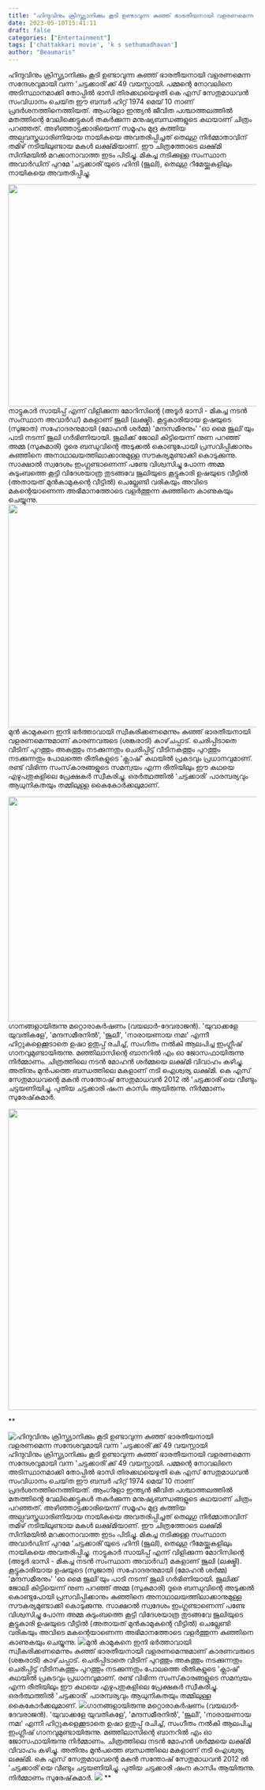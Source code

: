 ```yaml
---
title: "ഹിന്ദുവിനും ക്രിസ്ത്യാനിക്കും കൂടി ഉണ്ടാവുന്ന കുഞ്ഞ് ഭാരതീയനായി വളരണമെന്ന സന്ദേശവുമായി വന്ന 'ചട്ടക്കാരി'ക്ക് 49 വയസ്സായി"
date: 2023-05-10T15:41:11
draft: false
categories: ["Entertainment"]
tags: ['chattakkari movie', 'k s sethumadhavan']
author: "Beaumaris"
---
```


ഹിന്ദുവിനും ക്രിസ്ത്യാനിക്കും കൂടി ഉണ്ടാവുന്ന കുഞ്ഞ് ഭാരതീയനായി വളരണമെന്ന സന്ദേശവുമായി വന്ന 'ചട്ടക്കാരി'ക്ക് 49 വയസ്സായി. പമ്മന്റെ നോവലിനെ അടിസ്ഥാനമാക്കി തോപ്പിൽ ഭാസി തിരക്കഥയെഴുതി കെ എസ് സേതുമാധവൻ സംവിധാനം ചെയ്‌ത ഈ ബമ്പർ ഹിറ്റ് 1974 മെയ് 10 നാണ് പ്രദർശനത്തിനെത്തിയത്. ആംഗ്ളോ ഇന്ത്യൻ ജീവിത പശ്ചാത്തലത്തിൽ മതത്തിന്റെ വേലിക്കെട്ടുകൾ തകർക്കുന്ന മനുഷ്യബന്ധങ്ങളുടെ കഥയാണ് ചിത്രം പറഞ്ഞത്. അഴിഞ്ഞാട്ടക്കാരിയെന്ന് സമൂഹം മുദ്ര കുത്തിയ അല്പവസ്ത്രധാരിണിയായ നായികയെ അവതരിപ്പിച്ചത് തെലുഗു നിർമ്മാതാവിന് തമിഴ് നടിയിലുണ്ടായ മകൾ ലക്ഷ്‌മിയാണ്. ഈ ചിത്രത്തോടെ ലക്ഷ്‌മി സിനിമയിൽ മറക്കാനാവാത്ത ഇടം പിടിച്ചു. മികച്ച നടിക്കുള്ള സംസ്ഥാന അവാർഡിന് പുറമേ 'ചട്ടക്കാരി'യുടെ ഹിന്ദി (ജൂലി), തെലുഗു റീമേയ്ക്കുകളിലും നായികയെ അവതരിപ്പിച്ചു.

<a href="https://cdn.boolokam.com/articles/2023/05/fweerr.jpg"><img class="size-large wp-image-395101 aligncenter" src="https://cdn.boolokam.com/articles/2023/05/fweerr-1024x575.jpg" alt="" width="800" height="449" /></a>നാട്ടുകാർ സായിപ്പ് എന്ന് വിളിക്കുന്ന മോറിസിന്റെ (അടൂർ ഭാസി - മികച്ച നടൻ സംസ്ഥാന അവാർഡ്) മകളാണ് ജൂലി (ലക്ഷ്മി). കൂട്ടുകാരിയായ ഉഷയുടെ (സുജാത) സഹോദരനുമായി (മോഹൻ ശർമ്മ) 'മന്ദസമീരനും' 'ഓ മൈ ജൂലി'യും പാടി നടന്ന് ജൂലി ഗർഭിണിയായി. ജൂലിക്ക് ജോലി കിട്ടിയെന്ന് നുണ പറഞ്ഞ് അമ്മ (സുകുമാരി) ദൂരെ ബന്ധുവിന്റെ അടുക്കൽ കൊണ്ടുപോയി പ്രസവിപ്പിക്കാനും കുഞ്ഞിനെ അനാഥാലയത്തിലാക്കാനുമുള്ള സൗകര്യമുണ്ടാക്കി കൊടുക്കുന്നു. സാക്ഷാൽ സ്വദേശം ഇംഗ്ലണ്ടാണെന്ന് പണ്ടേ വിശ്വസിച്ചു പോന്ന അമ്മ കുടുംബത്തെ കൂട്ടി വിദേശയാത്ര തുടങ്ങവേ ജൂലിയുടെ കൂട്ടുകാരി ഉഷയുടെ വീട്ടിൽ (അതായത് മുൻകാമുകന്റെ വീട്ടിൽ) ചെല്ലേണ്ടി വരികയും അവിടെ മകന്റെയാണെന്ന അഭിമാനത്തോടെ വളർത്തുന്ന കുഞ്ഞിനെ കാണുകയും ചെയ്യുന്നു. <a href="https://cdn.boolokam.com/articles/2023/05/fwweeee.jpg"><img class="size-large wp-image-395103 aligncenter" src="https://cdn.boolokam.com/articles/2023/05/fwweeee-1024x577.jpg" alt="" width="800" height="451" /></a>മുൻ കാമുകനെ ഇനി ഭർത്താവായി സ്വീകരിക്കണമെന്നും കുഞ്ഞ് ഭാരതീയനായി വളരണമെന്നുമാണ് കാരണവരുടെ (ശങ്കരാടി) കാഴ്‌ചപ്പാട്‌. ചെരിപ്പിടാതെ വീടിന് പുറത്തും അകത്തും നടക്കുന്നതും ചെരിപ്പിട്ട് വീടിനകത്തും പുറത്തും നടക്കുന്നതും പോലത്തെ രീതികളുടെ 'ക്ലാഷ്' കഥയിൽ പ്രകടവും പ്രധാനവുമാണ്. രണ്ട് വിഭിന്ന സംസ്‌കാരങ്ങളുടെ സമന്വയം എന്ന രീതിയിലും ഈ കഥയെ എഴുപതുകളിലെ പ്രേക്ഷകർ സ്വീകരിച്ചു. ഒരർത്ഥത്തിൽ 'ചട്ടക്കാരി' പാരമ്പര്യവും ആധുനികതയും തമ്മിലുള്ള കൈകോർക്കലുമാണ്.

<a href="https://cdn.boolokam.com/articles/2023/05/fww-2.jpg"><img class="size-large wp-image-395102 aligncenter" src="https://cdn.boolokam.com/articles/2023/05/fww-2-1024x582.jpg" alt="" width="800" height="455" /></a>ഗാനങ്ങളായിരുന്നു മറ്റൊരാകർഷണം (വയലാർ-ദേവരാജൻ). 'യുവാക്കളേ യുവതികളേ', 'മന്ദസമീരനിൽ', 'ജൂലീ', 'നാരായണായ നമഃ' എന്നീ ഹിറ്റുകളെക്കൂടാതെ ഉഷാ ഉതുപ്പ് രചിച്ച്, സംഗീതം നൽകി ആലപിച്ച ഇംഗ്ലീഷ് ഗാനവുമുണ്ടായിരുന്നു. മഞ്ഞിലാസിന്റെ ബാനറിൽ എം ഓ ജോസഫായിരുന്നു നിർമ്മാണം. ചിത്രത്തിലെ നടൻ മോഹൻ ശർമ്മയെ ലക്ഷ്‌മി വിവാഹം കഴിച്ചു. അതിനും മുൻപത്തെ ബന്ധത്തിലെ മകളാണ് നടി ഐശ്വര്യ ലക്ഷ്‌മി. കെ എസ് സേതുമാധവന്റെ മകൻ സന്തോഷ് സേതുമാധവൻ 2012 ൽ 'ചട്ടക്കാരി'യെ വീണ്ടും ചട്ടയണിയിച്ചു. പുതിയ ചട്ടക്കാരി ഷംന കാസിം ആയിരുന്നു. നിർമ്മാണം സുരേഷ്‌കുമാർ.

<a href="https://cdn.boolokam.com/articles/2023/05/fwweer.jpg"><img class=" wp-image-395104 aligncenter" src="https://cdn.boolokam.com/articles/2023/05/fwweer.jpg" alt="" width="913" height="609" /></a>

**


![ഹിന്ദുവിനും ക്രിസ്ത്യാനിക്കും കൂടി ഉണ്ടാവുന്ന കുഞ്ഞ് ഭാരതീയനായി വളരണമെന്ന സന്ദേശവുമായി വന്ന 'ചട്ടക്കാരി'ക്ക് 49 വയസ്സായി](https://cdn.boolokam.com/articles/2023/05/fweerr-1024x575.jpg)ഹിന്ദുവിനും ക്രിസ്ത്യാനിക്കും കൂടി ഉണ്ടാവുന്ന കുഞ്ഞ് ഭാരതീയനായി വളരണമെന്ന സന്ദേശവുമായി വന്ന 'ചട്ടക്കാരി'ക്ക് 49 വയസ്സായി. പമ്മന്റെ നോവലിനെ അടിസ്ഥാനമാക്കി തോപ്പിൽ ഭാസി തിരക്കഥയെഴുതി കെ എസ് സേതുമാധവൻ സംവിധാനം ചെയ്‌ത ഈ ബമ്പർ ഹിറ്റ് 1974 മെയ് 10 നാണ് പ്രദർശനത്തിനെത്തിയത്. ആംഗ്ളോ ഇന്ത്യൻ ജീവിത പശ്ചാത്തലത്തിൽ മതത്തിന്റെ വേലിക്കെട്ടുകൾ തകർക്കുന്ന മനുഷ്യബന്ധങ്ങളുടെ കഥയാണ് ചിത്രം പറഞ്ഞത്. അഴിഞ്ഞാട്ടക്കാരിയെന്ന് സമൂഹം മുദ്ര കുത്തിയ അല്പവസ്ത്രധാരിണിയായ നായികയെ അവതരിപ്പിച്ചത് തെലുഗു നിർമ്മാതാവിന് തമിഴ് നടിയിലുണ്ടായ മകൾ ലക്ഷ്‌മിയാണ്. ഈ ചിത്രത്തോടെ ലക്ഷ്‌മി സിനിമയിൽ മറക്കാനാവാത്ത ഇടം പിടിച്ചു. മികച്ച നടിക്കുള്ള സംസ്ഥാന അവാർഡിന് പുറമേ 'ചട്ടക്കാരി'യുടെ ഹിന്ദി (ജൂലി), തെലുഗു റീമേയ്ക്കുകളിലും നായികയെ അവതരിപ്പിച്ചു. [](https://cdn.boolokam.com/articles/2023/05/fweerr.jpg)നാട്ടുകാർ സായിപ്പ് എന്ന് വിളിക്കുന്ന മോറിസിന്റെ (അടൂർ ഭാസി - മികച്ച നടൻ സംസ്ഥാന അവാർഡ്) മകളാണ് ജൂലി (ലക്ഷ്മി). കൂട്ടുകാരിയായ ഉഷയുടെ (സുജാത) സഹോദരനുമായി (മോഹൻ ശർമ്മ) 'മന്ദസമീരനും' 'ഓ മൈ ജൂലി'യും പാടി നടന്ന് ജൂലി ഗർഭിണിയായി. ജൂലിക്ക് ജോലി കിട്ടിയെന്ന് നുണ പറഞ്ഞ് അമ്മ (സുകുമാരി) ദൂരെ ബന്ധുവിന്റെ അടുക്കൽ കൊണ്ടുപോയി പ്രസവിപ്പിക്കാനും കുഞ്ഞിനെ അനാഥാലയത്തിലാക്കാനുമുള്ള സൗകര്യമുണ്ടാക്കി കൊടുക്കുന്നു. സാക്ഷാൽ സ്വദേശം ഇംഗ്ലണ്ടാണെന്ന് പണ്ടേ വിശ്വസിച്ചു പോന്ന അമ്മ കുടുംബത്തെ കൂട്ടി വിദേശയാത്ര തുടങ്ങവേ ജൂലിയുടെ കൂട്ടുകാരി ഉഷയുടെ വീട്ടിൽ (അതായത് മുൻകാമുകന്റെ വീട്ടിൽ) ചെല്ലേണ്ടി വരികയും അവിടെ മകന്റെയാണെന്ന അഭിമാനത്തോടെ വളർത്തുന്ന കുഞ്ഞിനെ കാണുകയും ചെയ്യുന്നു. [![](https://cdn.boolokam.com/articles/2023/05/fwweeee-1024x577.jpg)](https://cdn.boolokam.com/articles/2023/05/fwweeee.jpg)മുൻ കാമുകനെ ഇനി ഭർത്താവായി സ്വീകരിക്കണമെന്നും കുഞ്ഞ് ഭാരതീയനായി വളരണമെന്നുമാണ് കാരണവരുടെ (ശങ്കരാടി) കാഴ്‌ചപ്പാട്‌. ചെരിപ്പിടാതെ വീടിന് പുറത്തും അകത്തും നടക്കുന്നതും ചെരിപ്പിട്ട് വീടിനകത്തും പുറത്തും നടക്കുന്നതും പോലത്തെ രീതികളുടെ 'ക്ലാഷ്' കഥയിൽ പ്രകടവും പ്രധാനവുമാണ്. രണ്ട് വിഭിന്ന സംസ്‌കാരങ്ങളുടെ സമന്വയം എന്ന രീതിയിലും ഈ കഥയെ എഴുപതുകളിലെ പ്രേക്ഷകർ സ്വീകരിച്ചു. ഒരർത്ഥത്തിൽ 'ചട്ടക്കാരി' പാരമ്പര്യവും ആധുനികതയും തമ്മിലുള്ള കൈകോർക്കലുമാണ്. [![](https://cdn.boolokam.com/articles/2023/05/fww-2-1024x582.jpg)](https://cdn.boolokam.com/articles/2023/05/fww-2.jpg)ഗാനങ്ങളായിരുന്നു മറ്റൊരാകർഷണം (വയലാർ-ദേവരാജൻ). 'യുവാക്കളേ യുവതികളേ', 'മന്ദസമീരനിൽ', 'ജൂലീ', 'നാരായണായ നമഃ' എന്നീ ഹിറ്റുകളെക്കൂടാതെ ഉഷാ ഉതുപ്പ് രചിച്ച്, സംഗീതം നൽകി ആലപിച്ച ഇംഗ്ലീഷ് ഗാനവുമുണ്ടായിരുന്നു. മഞ്ഞിലാസിന്റെ ബാനറിൽ എം ഓ ജോസഫായിരുന്നു നിർമ്മാണം. ചിത്രത്തിലെ നടൻ മോഹൻ ശർമ്മയെ ലക്ഷ്‌മി വിവാഹം കഴിച്ചു. അതിനും മുൻപത്തെ ബന്ധത്തിലെ മകളാണ് നടി ഐശ്വര്യ ലക്ഷ്‌മി. കെ എസ് സേതുമാധവന്റെ മകൻ സന്തോഷ് സേതുമാധവൻ 2012 ൽ 'ചട്ടക്കാരി'യെ വീണ്ടും ചട്ടയണിയിച്ചു. പുതിയ ചട്ടക്കാരി ഷംന കാസിം ആയിരുന്നു. നിർമ്മാണം സുരേഷ്‌കുമാർ. [![](https://cdn.boolokam.com/articles/2023/05/fwweer.jpg)](https://cdn.boolokam.com/articles/2023/05/fwweer.jpg) **
